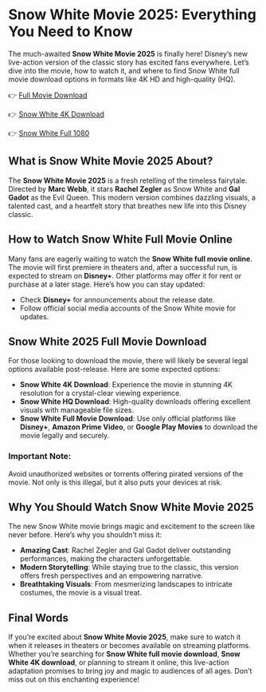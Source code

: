 # Snow White Movie 2025: Everything You Need to Know

The much-awaited **Snow White Movie 2025** is finally here! Disney’s new live-action version of the classic story has excited fans everywhere. Let’s dive into the movie, how to watch it, and where to find Snow White full movie download options in formats like 4K HD and high-quality (HQ).

👉 [Full Movie Download](https://finance.fyno.online/top-premier-hospitals-in-the-usa/?utm_source=snowwhite&utm_medium=Snowwhite2025&utm_campaign=snowwhite2025movie)

👉 [Snow White 4K Download](https://finance.fyno.online/top-premier-hospitals-in-the-usa/?utm_source=snowwhite&utm_medium=Snowwhite2025&utm_campaign=snowwhite2025movie)

👉 [Snow White Full 1080](https://finance.fyno.online/top-premier-hospitals-in-the-usa/?utm_source=snowwhite&utm_medium=Snowwhite2025&utm_campaign=snowwhite2025movie)

## What is Snow White Movie 2025 About?

The **Snow White Movie 2025** is a fresh retelling of the timeless fairytale. Directed by **Marc Webb**, it stars **Rachel Zegler** as Snow White and **Gal Gadot** as the Evil Queen. This modern version combines dazzling visuals, a talented cast, and a heartfelt story that breathes new life into this Disney classic.

## How to Watch Snow White Full Movie Online
Many fans are eagerly waiting to watch the **Snow White full movie online**. The movie will first premiere in theaters and, after a successful run, is expected to stream on **Disney+**. Other platforms may offer it for rent or purchase at a later stage. Here’s how you can stay updated:
- Check **Disney+** for announcements about the release date.
- Follow official social media accounts of the Snow White movie for updates.
## Snow White 2025 Full Movie Download
For those looking to download the movie, there will likely be several legal options available post-release. Here are some expected options:
- **Snow White 4K Download**: Experience the movie in stunning 4K resolution for a crystal-clear viewing experience.
- **Snow White HQ Download**: High-quality downloads offering excellent visuals with manageable file sizes.
- **Snow White Full Movie Download**: Use only official platforms like **Disney+**, **Amazon Prime Video**, or **Google Play Movies** to download the movie legally and securely.

### Important Note:
Avoid unauthorized websites or torrents offering pirated versions of the movie. Not only is this illegal, but it also puts your devices at risk.

## Why You Should Watch Snow White Movie 2025

The new Snow White movie brings magic and excitement to the screen like never before. Here’s why you shouldn’t miss it:

- **Amazing Cast**: Rachel Zegler and Gal Gadot deliver outstanding performances, making the characters unforgettable.
- **Modern Storytelling**: While staying true to the classic, this version offers fresh perspectives and an empowering narrative.
- **Breathtaking Visuals**: From mesmerizing landscapes to intricate costumes, the movie is a visual treat.

## Final Words

If you’re excited about **Snow White Movie 2025**, make sure to watch it when it releases in theaters or becomes available on streaming platforms. Whether you’re searching for **Snow White full movie download**, **Snow White 4K download**, or planning to stream it online, this live-action adaptation promises to bring joy and magic to audiences of all ages. Don’t miss out on this enchanting experience!
